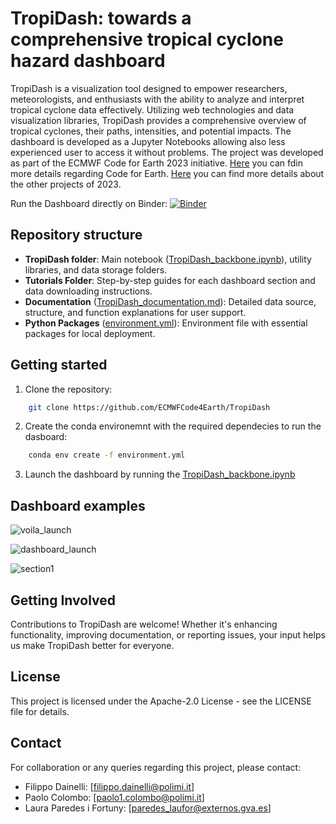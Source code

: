 # TropiDash: towards a comprehensive tropical cyclone hazard dashboard

TropiDash is a visualization tool designed to empower researchers, meteorologists, and enthusiasts with the ability to analyze and interpret tropical cyclone data effectively. Utilizing web technologies and data visualization libraries, TropiDash provides a comprehensive overview of tropical cyclones, their paths, intensities, and potential impacts. The dashboard is developed as a Jupyter Notebooks allowing also less experienced user to access it without problems. 
The project was developed as part of the ECMWF Code for Earth 2023 initiative. [Here](https://codeforearth.ecmwf.int/) you can fdin more details regarding Code for Earth. [Here](https://github.com/ECMWFCode4Earth/challenges_2023) you can find more details about the other projects of 2023.

Run the Dashboard directly on Binder:
[![Binder](https://mybinder.org/badge_logo.svg)](https://mybinder.org/v2/gh/ECMWFCode4Earth/TropiDash/HEAD?urlpath=voila%2Frender%2FTropiDash%2FTropiDash_backbone.ipynb)

## Repository structure

- **TropiDash folder**: Main notebook ([TropiDash_backbone.ipynb](https://github.com/ECMWFCode4Earth/TropiDash/blob/main/TropiDash/TropiDash_backbone.ipynb)), utility libraries, and data storage folders.
- **Tutorials Folder**: Step-by-step guides for each dashboard section and data downloading instructions.
- **Documentation** ([TropiDash_documentation.md](https://github.com/ECMWFCode4Earth/TropiDash/blob/main/TropiDash_documentation.md)): Detailed data source, structure, and function explanations for user support.
- **Python Packages** ([environment.yml](https://github.com/ECMWFCode4Earth/TropiDash/blob/main/environment.yml)): Environment file with essential packages for local deployment. 

## Getting started 

1. Clone the repository:

```bash
    git clone https://github.com/ECMWFCode4Earth/TropiDash
```

2. Create the conda environemnt with the required dependecies to run the dasboard:

```bash
    conda env create -f environment.yml
```

3. Launch the dashboard by running the [TropiDash_backbone.ipynb](https://github.com/ECMWFCode4Earth/TropiDash/blob/main/TropiDash/TropiDash_backbone.ipynb)

## Dashboard examples

![voila_launch](https://github.com/ECMWFCode4Earth/TropiDash/assets/54897571/40418464-992b-41cc-987c-0dc2a4d86a29)

![dashboard_launch](https://github.com/ECMWFCode4Earth/TropiDash/assets/54897571/7bd117ba-c799-4159-a08f-9f8da977b263)

![section1](https://github.com/ECMWFCode4Earth/TropiDash/assets/54897571/db93ea73-5e16-4e97-aff6-3f96d91e3df8)

## Getting Involved

Contributions to TropiDash are welcome! Whether it's enhancing functionality, improving documentation, or reporting issues, your input helps us make TropiDash better for everyone.

## License

This project is licensed under the Apache-2.0 License - see the LICENSE file for details.

## Contact

For collaboration or any queries regarding this project, please contact:

- Filippo Dainelli: [filippo.dainelli@polimi.it]
- Paolo Colombo: [paolo1.colombo@polimi.it]
- Laura Paredes i Fortuny: [paredes_laufor@externos.gva.es]


